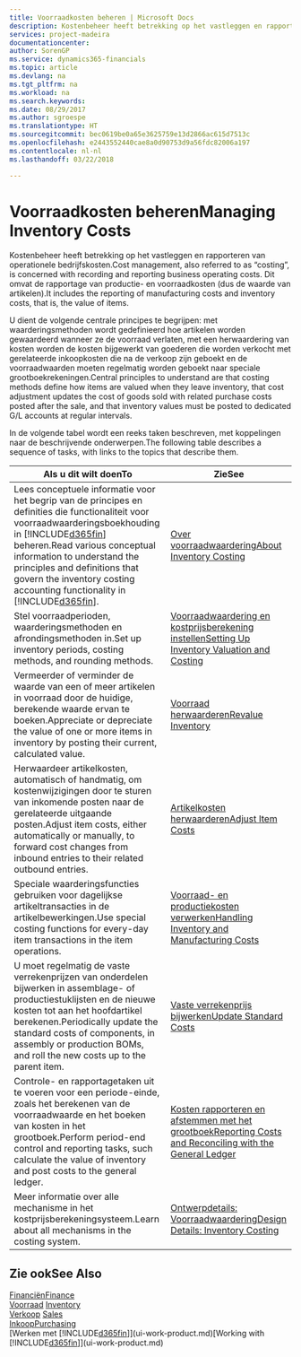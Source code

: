 ```yaml
---
title: Voorraadkosten beheren | Microsoft Docs
description: Kostenbeheer heeft betrekking op het vastleggen en rapporteren van operationele bedrijfskosten. Dit omvat de rapportage van productie- en voorraadkosten (dus de waarde van artikelen).
services: project-madeira
documentationcenter: 
author: SorenGP
ms.service: dynamics365-financials
ms.topic: article
ms.devlang: na
ms.tgt_pltfrm: na
ms.workload: na
ms.search.keywords: 
ms.date: 08/29/2017
ms.author: sgroespe
ms.translationtype: HT
ms.sourcegitcommit: bec0619be0a65e3625759e13d2866ac615d7513c
ms.openlocfilehash: e2443552440cae8a0d90753d9a56fdc82006a197
ms.contentlocale: nl-nl
ms.lasthandoff: 03/22/2018

---
```

# <a name="managing-inventory-costs"></a><span data-ttu-id="b5778-104">Voorraadkosten beheren</span><span class="sxs-lookup"><span data-stu-id="b5778-104">Managing Inventory Costs</span></span>
<span data-ttu-id="b5778-105">Kostenbeheer heeft betrekking op het vastleggen en rapporteren van operationele bedrijfskosten.</span><span class="sxs-lookup"><span data-stu-id="b5778-105">Cost management, also referred to as “costing”, is concerned with recording and reporting business operating costs.</span></span> <span data-ttu-id="b5778-106">Dit omvat de rapportage van productie- en voorraadkosten (dus de waarde van artikelen).</span><span class="sxs-lookup"><span data-stu-id="b5778-106">It includes the reporting of manufacturing costs and inventory costs, that is, the value of items.</span></span>   

<span data-ttu-id="b5778-107">U dient de volgende centrale principes te begrijpen: met waarderingsmethoden wordt gedefinieerd hoe artikelen worden gewaardeerd wanneer ze de voorraad verlaten, met een herwaardering van kosten worden de kosten bijgewerkt van goederen die worden verkocht met gerelateerde inkoopkosten die na de verkoop zijn geboekt en de voorraadwaarden moeten regelmatig worden geboekt naar speciale grootboekrekeningen.</span><span class="sxs-lookup"><span data-stu-id="b5778-107">Central principles to understand are that costing methods define how items are valued when they leave inventory, that cost adjustment updates the cost of goods sold with related purchase costs posted after the sale, and that inventory values must be posted to dedicated G/L accounts at regular intervals.</span></span>

<span data-ttu-id="b5778-108">In de volgende tabel wordt een reeks taken beschreven, met koppelingen naar de beschrijvende onderwerpen.</span><span class="sxs-lookup"><span data-stu-id="b5778-108">The following table describes a sequence of tasks, with links to the topics that describe them.</span></span>

|<span data-ttu-id="b5778-109">**Als u dit wilt doen**</span><span class="sxs-lookup"><span data-stu-id="b5778-109">**To**</span></span>|<span data-ttu-id="b5778-110">**Zie**</span><span class="sxs-lookup"><span data-stu-id="b5778-110">**See**</span></span>|  
|------------|-------------|  
|<span data-ttu-id="b5778-111">Lees conceptuele informatie voor het begrip van de principes en definities die functionaliteit voor voorraadwaarderingsboekhouding in [!INCLUDE[d365fin](includes/d365fin_md.md)] beheren.</span><span class="sxs-lookup"><span data-stu-id="b5778-111">Read various conceptual information to understand the principles and definitions that govern the inventory costing accounting functionality in [!INCLUDE[d365fin](includes/d365fin_md.md)].</span></span>|[<span data-ttu-id="b5778-112">Over voorraadwaardering</span><span class="sxs-lookup"><span data-stu-id="b5778-112">About Inventory Costing</span></span>](finance-learn-about-costing.md)|  
|<span data-ttu-id="b5778-113">Stel voorraadperioden, waarderingsmethoden en afrondingsmethoden in.</span><span class="sxs-lookup"><span data-stu-id="b5778-113">Set up inventory periods, costing methods, and rounding methods.</span></span>|[<span data-ttu-id="b5778-114">Voorraadwaardering en kostprijsberekening instellen</span><span class="sxs-lookup"><span data-stu-id="b5778-114">Setting Up Inventory Valuation and Costing</span></span>](finance-set-up-inventory-valuation-and-costing.md)|
|<span data-ttu-id="b5778-115">Vermeerder of verminder de waarde van een of meer artikelen in voorraad door de huidige, berekende waarde ervan te boeken.</span><span class="sxs-lookup"><span data-stu-id="b5778-115">Appreciate or depreciate the value of one or more items in inventory by posting their current, calculated value.</span></span>|[<span data-ttu-id="b5778-116">Voorraad herwaarderen</span><span class="sxs-lookup"><span data-stu-id="b5778-116">Revalue Inventory</span></span>](inventory-how-revalue-inventory.md)|
|<span data-ttu-id="b5778-117">Herwaardeer artikelkosten, automatisch of handmatig, om kostenwijzigingen door te sturen van inkomende posten naar de gerelateerde uitgaande posten.</span><span class="sxs-lookup"><span data-stu-id="b5778-117">Adjust item costs, either automatically or manually, to forward cost changes from inbound entries to their related outbound entries.</span></span>|[<span data-ttu-id="b5778-118">Artikelkosten herwaarderen</span><span class="sxs-lookup"><span data-stu-id="b5778-118">Adjust Item Costs</span></span>](inventory-how-adjust-item-costs.md)|
|<span data-ttu-id="b5778-119">Speciale waarderingsfuncties gebruiken voor dagelijkse artikeltransacties in de artikelbewerkingen.</span><span class="sxs-lookup"><span data-stu-id="b5778-119">Use special costing functions for every-day item transactions in the item operations.</span></span>|[<span data-ttu-id="b5778-120">Voorraad- en productiekosten verwerken</span><span class="sxs-lookup"><span data-stu-id="b5778-120">Handling Inventory and Manufacturing Costs</span></span>](finance-handle-inventory-and-manufacturing-costs.md)|  
|<span data-ttu-id="b5778-121">U moet regelmatig de vaste verrekenprijzen van onderdelen bijwerken in assemblage- of productiestuklijsten en de nieuwe kosten tot aan het hoofdartikel berekenen.</span><span class="sxs-lookup"><span data-stu-id="b5778-121">Periodically update the standard costs of components, in assembly or production BOMs, and roll the new costs up to the parent item.</span></span>|[<span data-ttu-id="b5778-122">Vaste verrekenprijs bijwerken</span><span class="sxs-lookup"><span data-stu-id="b5778-122">Update Standard Costs</span></span>](finance-how-to-update-standard-costs.md)|
|<span data-ttu-id="b5778-123">Controle- en rapportagetaken uit te voeren voor een periode-einde, zoals het berekenen van de voorraadwaarde en het boeken van kosten in het grootboek.</span><span class="sxs-lookup"><span data-stu-id="b5778-123">Perform period-end control and reporting tasks, such calculate the value of inventory and post costs to the general ledger.</span></span>|[<span data-ttu-id="b5778-124">Kosten rapporteren en afstemmen met het grootboek</span><span class="sxs-lookup"><span data-stu-id="b5778-124">Reporting Costs and Reconciling with the General Ledger</span></span>](finance-report-costs-and-reconcile-with-the-general-ledger.md)|  
|<span data-ttu-id="b5778-125">Meer informatie over alle mechanisme in het kostprijsberekeningsysteem.</span><span class="sxs-lookup"><span data-stu-id="b5778-125">Learn about all mechanisms in the costing system.</span></span>|[<span data-ttu-id="b5778-126">Ontwerpdetails: Voorraadwaardering</span><span class="sxs-lookup"><span data-stu-id="b5778-126">Design Details: Inventory Costing</span></span>](design-details-inventory-costing.md)|  

## <a name="see-also"></a><span data-ttu-id="b5778-127">Zie ook</span><span class="sxs-lookup"><span data-stu-id="b5778-127">See Also</span></span>  
 [<span data-ttu-id="b5778-128">Financiën</span><span class="sxs-lookup"><span data-stu-id="b5778-128">Finance</span></span>](finance.md)  
 <span data-ttu-id="b5778-129">[Voorraad](inventory-manage-inventory.md) </span><span class="sxs-lookup"><span data-stu-id="b5778-129">[Inventory](inventory-manage-inventory.md) </span></span>  
 <span data-ttu-id="b5778-130">[Verkoop](sales-manage-sales.md) </span><span class="sxs-lookup"><span data-stu-id="b5778-130">[Sales](sales-manage-sales.md) </span></span>  
 [<span data-ttu-id="b5778-131">Inkoop</span><span class="sxs-lookup"><span data-stu-id="b5778-131">Purchasing</span></span>](purchasing-manage-purchasing.md)  
 <span data-ttu-id="b5778-132">[Werken met [!INCLUDE[d365fin](includes/d365fin_md.md)]](ui-work-product.md)</span><span class="sxs-lookup"><span data-stu-id="b5778-132">[Working with [!INCLUDE[d365fin](includes/d365fin_md.md)]](ui-work-product.md)</span></span>

